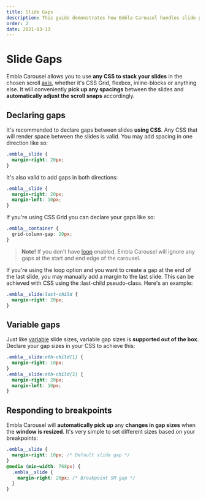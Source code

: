 ```yaml
---
title: Slide Gaps
description: This guide demonstrates how Embla Carousel handles slide gaps and how to customize them.
order: 2
date: 2021-03-13
---
```


# Slide Gaps

Embla Carousel allows you to use **any CSS to stack your slides** in the chosen scroll [axis](/api/options/#axis), whether it's CSS Grid, flexbox, inline-blocks or anything else. It will conveniently **pick up any spacings** between the slides and **automatically adjust the scroll snaps** accordingly.

## Declaring gaps

It's recommended to declare gaps between slides **using CSS**. Any CSS that will render space between the slides is valid. You may add spacing in one direction like so:

```css
.embla__slide {
  margin-right: 20px;
}
```

It's also valid to add gaps in both directions:

```css
.embla__slide {
  margin-right: 20px;
  margin-left: 10px;
}
```

If you're using CSS Grid you can declare your gaps like so:

```css
.embla__container {
  grid-column-gap: 20px;
}
```

> **Note!** If you don't have [loop](/api/options/#loop) enabled, Embla Carousel will ignore any gaps at the start and end edge of the carousel.

If you're using the loop option and you want to create a gap at the end of the last slide, you may manually add a margin to the last slide. This can be achieved with CSS using the :last-child pseudo-class. Here's an example:

```css
.embla__slide:last-child {
  margin-right: 20px;
}
```

## Variable gaps

Just like [variable](/guides/slide-sizes/#variable-sizes) slide sizes, variable gap sizes is **supported out of the box**. Declare your gap sizes in your CSS to achieve this:

```css
.embla__slide:nth-child(1) {
  margin-right: 10px;
}
.embla__slide:nth-child(2) {
  margin-right: 20px;
  margin-left: 10px;
}
```

## Responding to breakpoints

Embla Carousel will **automatically pick up** any **changes in gap sizes** when the **window is resized**. It's very simple to set different sizes based on your breakpoints:

```css
.embla__slide {
  margin-right: 10px; /* Default slide gap */
}
@media (min-width: 768px) {
  .embla__slide {
    margin-right: 20px; /* Breakpoint SM gap */
  }
}
```

